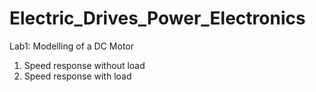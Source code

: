 # Electric_Drives_Power_Electronics
Lab1: Modelling of a DC Motor
1) Speed response without load
2) Speed response with load
